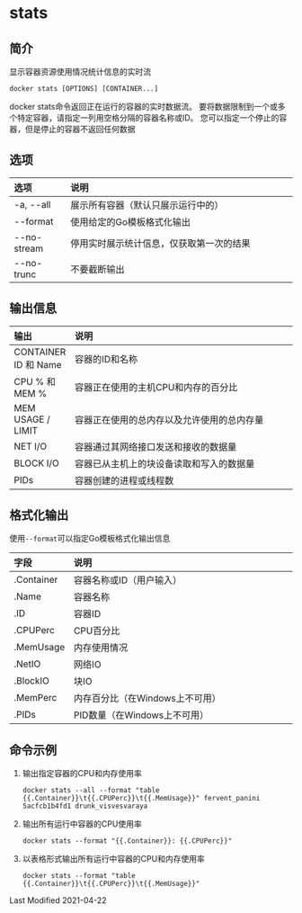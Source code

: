 # stats

## 简介

显示容器资源使用情况统计信息的实时流
```
docker stats [OPTIONS] [CONTAINER...]
```
docker stats命令返回正在运行的容器的实时数据流。 要将数据限制到一个或多个特定容器，请指定一列用空格分隔的容器名称或ID。 您可以指定一个停止的容器，但是停止的容器不返回任何数据

## 选项

<style>
table th:first-of-type {
    width: 20%;
}
</style>

选项 | 说明
:- | :-
-a, --all   | 展示所有容器（默认只展示运行中的）
--format    | 使用给定的Go模板格式化输出
--no-stream | 停用实时展示统计信息，仅获取第一次的结果
--no-trunc  | 不要截断输出

## 输出信息

输出 | 说明
:- | :-
CONTAINER ID 和 Name | 容器的ID和名称
CPU % 和 MEM %       | 容器正在使用的主机CPU和内存的百分比
MEM USAGE / LIMIT    | 容器正在使用的总内存以及允许使用的总内存量
NET I/O              | 容器通过其网络接口发送和接收的数据量
BLOCK I/O            | 容器已从主机上的块设备读取和写入的数据量
PIDs                 | 容器创建的进程或线程数

## 格式化输出

使用`--format`可以指定Go模板格式化输出信息

字段 | 说明
:- | :-
.Container | 容器名称或ID（用户输入）
.Name      | 容器名称
.ID        | 容器ID
.CPUPerc   | CPU百分比
.MemUsage  | 内存使用情况
.NetIO     | 网络IO
.BlockIO   | 块IO
.MemPerc   | 内存百分比（在Windows上不可用）
.PIDs      | PID数量（在Windows上不可用）

## 命令示例

1. 输出指定容器的CPU和内存使用率
    ```
    docker stats --all --format "table {{.Container}}\t{{.CPUPerc}}\t{{.MemUsage}}" fervent_panini 5acfcb1b4fd1 drunk_visvesvaraya
    ```

2. 输出所有运行中容器的CPU使用率
    ```
    docker stats --format "{{.Container}}: {{.CPUPerc}}"
    ```

3. 以表格形式输出所有运行中容器的CPU和内存使用率
    ```
    docker stats --format "table {{.Container}}\t{{.CPUPerc}}\t{{.MemUsage}}"
    ```

Last Modified 2021-04-22
